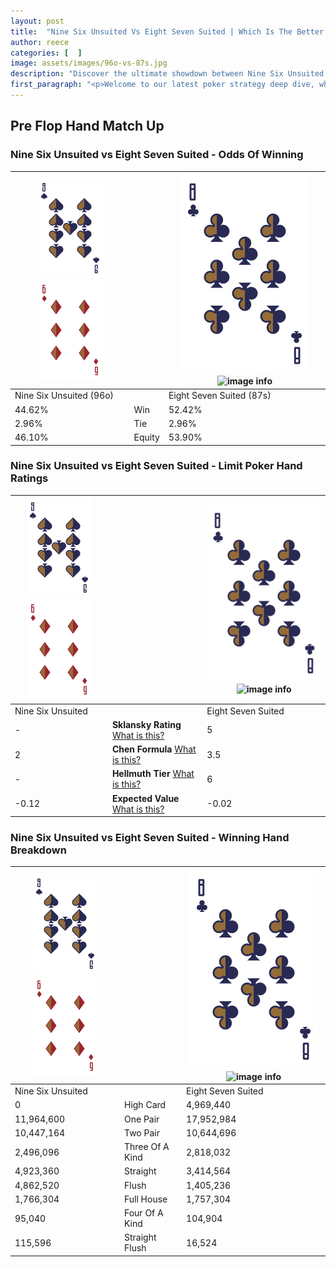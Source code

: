 ```yaml
---
layout: post
title:  "Nine Six Unsuited Vs Eight Seven Suited | Which Is The Better Hand In Poker? A Complete Guide"
author: reece
categories: [  ]
image: assets/images/96o-vs-87s.jpg
description: "Discover the ultimate showdown between Nine Six Unsuited and Eight Seven Suited in poker! Uncover the odds, strategies, and scenarios where one hand triumphs over the other. Get ready to up your poker game with this thrilling analysis."
first_paragraph: "<p>Welcome to our latest poker strategy deep dive, where we're pitting two distinct hands against each other in a high-stakes showdown: Nine Six Unsuited vs Eight Seven Suited.</p><p>In the dynamic world of poker, every decision counts, and knowing which hand holds the upper hand is key to your success at the table.</p><p>In this article, we'll dissect these two hands, explore the scenarios where one dominates the other, and equip you with the knowledge to make strategic choices that can tip the odds in your favor.</p><p>Get ready to unravel the intriguing dynamics of these poker hands and elevate your game to new heights.</p>"
---
```




[comment]: # (sp0)

## Pre Flop Hand Match Up

<div class="table hand-ratings" markdown="1"> 



### Nine Six Unsuited vs Eight Seven Suited - Odds Of Winning


    
| ![image info](assets/images/hand1/9.png) ![image info](assets/images/hand1/6o.png) |  | ![image info](assets/images/hand2/8.png) ![image info](assets/images/hand2/7s.png) |
| -------- | -------- | -------- |
| Nine Six Unsuited (96o) |  | Eight Seven Suited (87s) |
| 44.62% | Win | 52.42% |
| 2.96% | Tie | 2.96% |
| 46.10% | Equity | 53.90% |




[comment]: # (sp1)



### Nine Six Unsuited vs Eight Seven Suited - Limit Poker Hand Ratings


    
| ![image info](assets/images/hand1/9.png) ![image info](assets/images/hand1/6o.png) |  | ![image info](assets/images/hand2/8.png) ![image info](assets/images/hand2/7s.png) |
| -------- | -------- | -------- |
| Nine Six Unsuited |  | Eight Seven Suited |
| - | **Sklansky Rating** [What is this?](/sklansky-rating-explained) | 5 |
| 2 | **Chen Formula** [What is this?](/chen-formula-explained) | 3.5 |
| - | **Hellmuth Tier** [What is this?](/Hellmuth-tier-explained) | 6 |
| -0.12 | **Expected Value** [What is this?](/expected-value-explained) | -0.02 |




[comment]: # (sp2)



### Nine Six Unsuited vs Eight Seven Suited - Winning Hand Breakdown


    
| ![image info](assets/images/hand1/9.png) ![image info](assets/images/hand1/6o.png) |  | ![image info](assets/images/hand2/8.png) ![image info](assets/images/hand2/7s.png) |
| -------- | -------- | -------- |
| Nine Six Unsuited |  | Eight Seven Suited |
| 0 | High Card | 4,969,440 |
| 11,964,600 | One Pair | 17,952,984 |
| 10,447,164 | Two Pair | 10,644,696 |
| 2,496,096 | Three Of A Kind | 2,818,032 |
| 4,923,360 | Straight | 3,414,564 |
| 4,862,520 | Flush | 1,405,236 |
| 1,766,304 | Full House | 1,757,304 |
| 95,040 | Four Of A Kind | 104,904 |
| 115,596 | Straight Flush | 16,524 |




[comment]: # (sp3)



</div>

[comment]: # (sp4)



[comment]: # (sp5)


